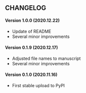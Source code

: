 CHANGELOG
---------
#### Version 1.0.0 (2020.12.22)
* Update of README
* Several minor improvements
#### Version 0.1.9 (2020.12.17)
* Adjusted file names to manuscript
* Several minor improvements
#### Version 0.1.0 (2020.11.16)
* First stable upload to PyPI
